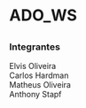 # ADO_WS

## 

<h3> Integrantes <br></h3>

<div>  

 Elvis Oliveira <br>
 Carlos Hardman <br>
 Matheus Oliveira <br>
 Anthony Stapf <br>
